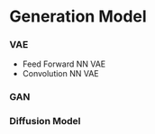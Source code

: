 # Generation Model

### VAE
- Feed Forward NN VAE
- Convolution NN VAE

### GAN

### Diffusion Model
